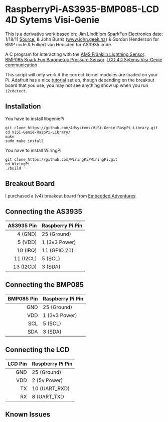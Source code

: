 RaspberryPi-AS3935-BMP085-LCD 4D Sytems Visi-Genie
==================================================
This is a derivative work based on:
   Jim Lindblom
   SparkFun Electronics
   date: 1/18/11
   [Source:](http://www.sparkfun.com/tutorial/Barometric/BMP085_Example_Code.pde)
   & John Burns (www.john.geek.nz)
   & Gordon Henderson for BMP code
   & Folkert van Heusden for AS3935 code

A C program for interacting with the
[AMS Franklin Lightning Sensor](http://www.ams.com/eng/Products/RF-Products/Lightning-Sensor/AS3935).
[BMP085 Spark Fun Barometric Pressure Sensor](https://www.sparkfun.com/products/9694).
[LCD 4D Sytems Visi-Genie communication](http://www.4dsystems.com.au/product/uLCD_32W_PTU_AR/)

This script will only work if the correct kernel modules are loaded
on your Pi.  Adafruit has a nice [tutorial](http://learn.adafruit.com/adafruits-raspberry-pi-lesson-4-gpio-setup/configuring-i2c)
set up, though depending on the breakout board that you use, you may 
not see anything show up when you run `i2cdetect`.

## Installation

You have to install libgeniePi
```
git clone https://github.com/4dsystems/ViSi-Genie-RaspPi-Library.git
cd ViSi-Genie-RaspPi-Library/
make
sudo make install
```

You have to install WiringPi
```
git clone https://github.com/WiringPi/WiringPi.git
cd WiringPi
./build
```

## Breakout Board

I purchased a (v4) breakout board from [Embedded Adventures](http://www.embeddedadventures.com/as3935_lightning_sensor_module_mod-1016.html).


## Connecting the AS3935

| AS3935 Pin | Raspberry Pi Pin |
| ---------: | :--------------- |
| 4 (GND)    | 25 (Ground)      |
| 5 (VDD)    | 1 (3v3 Power)    |
| 10 (IRQ)   | 11 (GPIO 21)     |
| 11 (I2CL)  | 5 (SCL)          |
| 13 (I2CD)  | 3 (SDA)          |

## Connecting the BMP085

| BMP085 Pin | Raspberry Pi Pin |
| ---------: | :--------------- |
| GND        | 25 (Ground)      |
| VDD        | 1 (3v3 Power)    |
| SCL        | 5 (SCL)          |
| SDA        | 3 (SDA)          |

## Connecting the LCD

| LCD Pin    | Raspberry Pi Pin |
| ---------: | :--------------- |
| GND        | 25 (Ground)      |
| VDD        | 2 (5v  Power)    |
| TX         | 10 (UART_RXD)    |
| RX         | 8 (UART_TXD      |

## Known Issues

